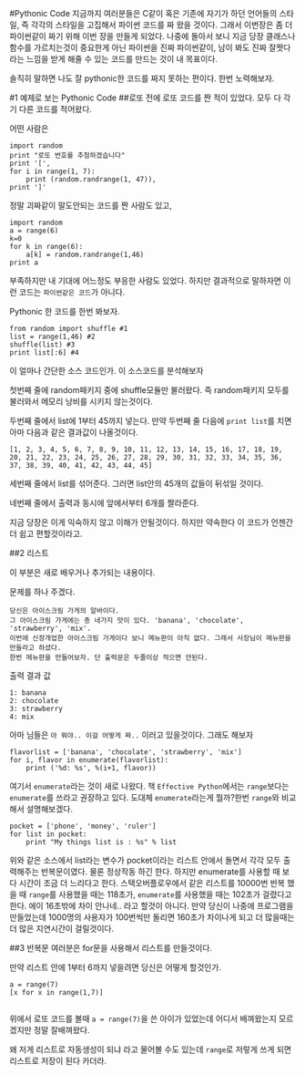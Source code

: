 #Pythonic Code
지금까지 여러분들은 C같이 혹은 기존에 자기가 하던 언어들의 스타일, 즉 각각의 스타일을 고집해서 파이썬 코드를 짜 왔을 것이다.
그래서 이번장은 좀 더 파이썬같이 짜기 위해 이번 장을 만들게 되었다. 나중에 돌아서 보니 지금 당장 클래스나 함수를 가르치는것이 중요한게 아닌 파이썬을 진짜 파이썬같이, 남이 봐도 진짜 잘짯다 라는 느낌을 받게 해줄 수 있는 코드를 만드는 것이 내 목표이다.

솔직히 말하면 나도 잘 pythonic한 코드를 짜지 못하는 편이다. 한번 노력해보자.

#1 예제로 보는 Pythonic Code
##로또
전에 로또 코드를 짠 적이 있었다. 모두 다 각기 다른 코드를 적어왔다.

어떤 사람은

```
import random
print "로또 번호를 추첨하겠습니다"
print '[',
for i in range(1, 7):
    print (random.randrange(1, 47)),
print ']'
```
정말 괴짜같이 말도안되는 코드를 짠 사람도 있고,

```
import random
a = range(6)
k=0
for k in range(6):
    a[k] = random.randrange(1,46)
print a

```
부족하지만 내 기대에 어느정도 부응한 사람도 있었다.
하지만 결과적으로 말하자면 이런 코드는 `파이썬같은 코드`가 아니다.

Pythonic 한 코드를 한번 봐보자.

```
from random import shuffle #1
list = range(1,46) #2
shuffle(list) #3
print list[:6] #4
```

이 얼마나 간단한 소스 코드인가. 이 소스코드를 분석해보자

첫번째 줄에 random패키지 중에 shuffle모듈만 불러왔다. 즉 random패키지 모두를 불러와서 메모리 낭비를 시키지 않는것이다.

두번째 줄에서 list에 1부터 45까지 넣는다. 만약 두번째 줄 다음에 `print list`를 치면 아마 다음과 같은 결과값이 나올것이다.

```
[1, 2, 3, 4, 5, 6, 7, 8, 9, 10, 11, 12, 13, 14, 15, 16, 17, 18, 19, 20, 21, 22, 23, 24, 25, 26, 27, 28, 29, 30, 31, 32, 33, 34, 35, 36, 37, 38, 39, 40, 41, 42, 43, 44, 45]
```

세번째 줄에서 list를 섞어준다. 그러면 list안의 45개의 값들이 뒤섞일 것이다.

네번째 줄에서 출력과 동시에 앞에서부터 6개를 짤라준다. 

지금 당장은 이게 익숙하지 않고 이해가 안될것이다. 하지만 약속한다 이 코드가 언젠간 더 쉽고 편할것이라고.

##2 리스트

이 부분은 새로 배우거나 추가되는 내용이다. 

문제를 하나 주겠다.

```
당신은 아이스크림 가게의 알바이다.
그 아이스크림 가게에는 총 네가지 맛이 있다. 'banana', 'chocolate', 'strawberry', 'mix'.
이번에 신장개업한 아이스크림 가게이다 보니 메뉴판이 아직 없다. 그래서 사장님이 메뉴판을 만들라고 하셨다. 
한번 메뉴판을 만들어보자. 단 출력문은 두줄이상 적으면 안된다.
```

출력 결과 값

```
1: banana
2: chocolate
3: strawberry
4: mix
```
아마 님들은 `아 뭐야.. 이걸 어떻게 짜..` 이러고 있을것이다. 그래도 해보자


```
flavorlist = ['banana', 'chocolate', 'strawberry', 'mix']
for i, flavor in enumerate(flavorlist):
	print ('%d: %s', %(i+1, flavor))

```
여기서 `enumerate`라는 것이 새로 나왔다. 책 `Effective Python`에서는 `range`보다는 `enumerate`를 쓰라고 권장하고 있다. 도대체 `enumerate`라는게 뭘까?한번 `range`와 비교해서 설명해보겠다.

```
pocket = ['phone', 'money', 'ruler']
for list in pocket:
	print "My things list is : %s" % list
```
위와 같은 소스에서 list라는 변수가 pocket이라는 리스트 안에서 돌면서 각각 모두 출력해주는 반복문이였다. 물론 정상작동 하긴 한다. 하지만 enumerate를 사용할 때 보다 시간이 조금 더 느리다고 한다.
스택오버플로우에서 같은 리스트를 10000번 반복 했을 때 `range`를 사용했을 때는 118초가, `enumerate`를 사용했을 때는 102초가 걸렸다고 한다. 에이 16초밖에 차이 안나네.. 라고 할것이 아니다. 만약 당신이 나중에 프로그램을 만들었는데 1000명의 사용자가 100번씩만 돌리면 160초가 차이나게 되고 더 많을때는 더 많은 지연시간이 걸릴것이다.

##3 반복문
여러분은 for문을 사용해서 리스트를 만들것이다.

만약 리스트 안에 1부터 6까지 넣을려면 당신은 어떻게 할것인가.

```
a = range(7)
[x for x in range(1,7)]
	
```

위에서 로또 코드를 볼때 `a = range(7)`을 쓴 아이가 있었는데 어디서 배껴왔는지 모르겠지만 정말 잘배껴왔다.

왜 저게 리스트로 자동생성이 되냐 라고 물어볼 수도 있는데 `range`로 저렇게 쓰게 되면 리스트로 저장이 된다 카더라.


